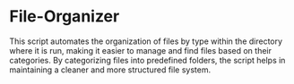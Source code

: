 # File-Organizer
This script automates the organization of files by type within the directory where it is run, making it easier to manage and find files based on their categories. By categorizing files into predefined folders, the script helps in maintaining a cleaner and more structured file system.
